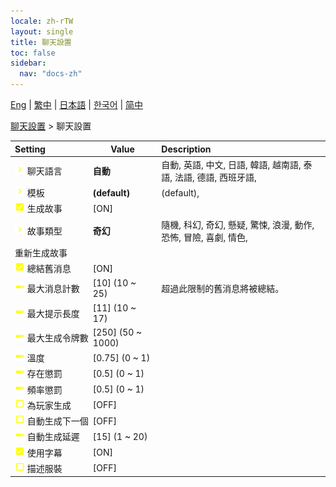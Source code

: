 ```yaml
---
locale: zh-rTW
layout: single
title: 聊天設置
toc: false
sidebar:
  nav: "docs-zh"
---
```

[Eng](/dancexr/menu/2025.4/chat/chat_settings) | [繁中](/tw/dancexr/menu/2025.4/chat/chat_settings) | [日本語](/jp/dancexr/menu/2025.4/chat/chat_settings) | [한국어](/kr/dancexr/menu/2025.4/chat/chat_settings) | [简中](/zh/dancexr/menu/2025.4/chat/chat_settings)

[聊天設置](../menu#聊天設置) > 聊天設置



| Setting | Value | Description |
| :--- | --- | :--- |
|<nobr><img src="/images/icon/ic_chevron.png" alt="chevron icon"/> 聊天語言</nobr>| **自動** | 自動, 英語, 中文, 日語, 韓語, 越南語, 泰語, 法語, 德語, 西班牙語,  |
|<nobr><img src="/images/icon/ic_chevron.png" alt="chevron icon"/> 模板</nobr>| **(default)** | (default),  |
|<nobr><img src="/images/icon/ic_check_on.png" alt="check on icon"/> 生成故事</nobr>| [ON] | 
|<nobr><img src="/images/icon/ic_chevron.png" alt="chevron icon"/> 故事類型</nobr>| **奇幻** | 隨機, 科幻, 奇幻, 懸疑, 驚悚, 浪漫, 動作, 恐怖, 冒險, 喜劇, 情色,  |
|<nobr> 重新生成故事</nobr>|| 
|<nobr><img src="/images/icon/ic_check_on.png" alt="check on icon"/> 總結舊消息</nobr>| [ON] | 
|<nobr><img src="/images/icon/ic_slider.png" alt="slider icon"/> 最大消息計數</nobr>| [10] (10 ~ 25) | 超過此限制的舊消息將被總結。
|<nobr><img src="/images/icon/ic_slider.png" alt="slider icon"/> 最大提示長度</nobr>| [11] (10 ~ 17) | 
|<nobr><img src="/images/icon/ic_slider.png" alt="slider icon"/> 最大生成令牌數</nobr>| [250] (50 ~ 1000) | 
|<nobr><img src="/images/icon/ic_slider.png" alt="slider icon"/> 溫度</nobr>| [0.75] (0 ~ 1) | 
|<nobr><img src="/images/icon/ic_slider.png" alt="slider icon"/> 存在懲罰</nobr>| [0.5] (0 ~ 1) | 
|<nobr><img src="/images/icon/ic_slider.png" alt="slider icon"/> 頻率懲罰</nobr>| [0.5] (0 ~ 1) | 
|<nobr><img src="/images/icon/ic_check_off.png" alt="check off icon"/> 為玩家生成</nobr>| [OFF] | 
|<nobr><img src="/images/icon/ic_check_off.png" alt="check off icon"/> 自動生成下一個</nobr>| [OFF] | 
|<nobr><img src="/images/icon/ic_slider.png" alt="slider icon"/> 自動生成延遲</nobr>| [15] (1 ~ 20) | 
|<nobr><img src="/images/icon/ic_check_on.png" alt="check on icon"/> 使用字幕</nobr>| [ON] | 
|<nobr><img src="/images/icon/ic_check_off.png" alt="check off icon"/> 描述服裝</nobr>| [OFF] | 

